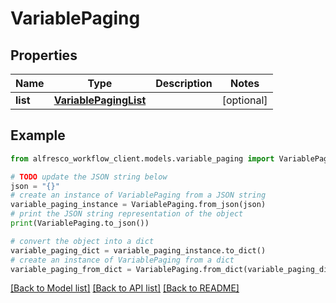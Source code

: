 # VariablePaging


## Properties

Name | Type | Description | Notes
------------ | ------------- | ------------- | -------------
**list** | [**VariablePagingList**](VariablePagingList.md) |  | [optional] 

## Example

```python
from alfresco_workflow_client.models.variable_paging import VariablePaging

# TODO update the JSON string below
json = "{}"
# create an instance of VariablePaging from a JSON string
variable_paging_instance = VariablePaging.from_json(json)
# print the JSON string representation of the object
print(VariablePaging.to_json())

# convert the object into a dict
variable_paging_dict = variable_paging_instance.to_dict()
# create an instance of VariablePaging from a dict
variable_paging_from_dict = VariablePaging.from_dict(variable_paging_dict)
```
[[Back to Model list]](../README.md#documentation-for-models) [[Back to API list]](../README.md#documentation-for-api-endpoints) [[Back to README]](../README.md)


